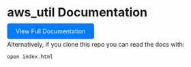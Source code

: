 # aws_util Documentation

<a href="https://ericodell.github.io/aws_util/" style="background-color: #007bff; color: white; padding: 10px 20px; text-decoration: none; border-radius: 5px;">View Full Documentation</a>

Alternatively, if you clone this repo you can read the docs with:

```
open index.html
```

